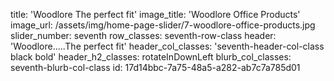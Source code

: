 title: 'Woodlore The perfect fit'
image_title: 'Woodlore Office Products'
image_url: /assets/img/home-page-slider/7-woodlore-office-products.jpg
slider_number: seventh
row_classes: seventh-row-class
header: 'Woodlore.....The perfect fit'
header_col_classes: 'seventh-header-col-class black bold'
header_h2_classes: rotateInDownLeft
blurb_col_classes: seventh-blurb-col-class
id: 17d14bbc-7a75-48a5-a282-ab7c7a785d01

